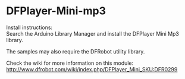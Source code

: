 DFPlayer-Mini-mp3
=================

Install instructions:  
Search the Arduino Library Manager and install the DFPlayer Mini Mp3 library.

The samples may also require the DFRobot utility library.

Check the wiki for more information on this module:
http://www.dfrobot.com/wiki/index.php/DFPlayer_Mini_SKU:DFR0299
